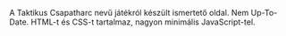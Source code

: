 A Taktikus Csapatharc nevű játékról készült ismertető oldal.
Nem Up-To-Date.
HTML-t és CSS-t tartalmaz, nagyon minimális JavaScript-tel.
